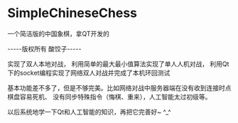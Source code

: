 # SimpleChineseChess

一个简洁版的中国象棋，拿QT开发的

-----版权所有 酸饺子-----

实现了双人本地对战，
利用简单的最大最小值算法实现了单人人机对战，
利用Qt下的socket编程实现了网络双人对战并完成了本机环回测试

基本功能差不多了，但是不够完美。比如网络对战中服务器端在没有收到连接时点棋盘容易死机、
没有同步特殊指令（悔棋、重来），人工智能太过初级等。

以后系统地学一下Qt和人工智能的知识，再把它完善好~ ^_^

